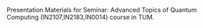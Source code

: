 Presentation Materials for Seminar: Advanced Topics of Quantum Computing (IN2107,IN2183,IN0014) course in TUM.
